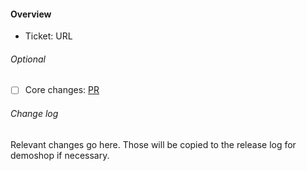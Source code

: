 #### Overview

- Ticket: URL

###### Optional
- [ ] Core changes: [PR](https://github.com/spryker/spryker/pull/pr_number)

###### Change log
Relevant changes go here. Those will be copied to the release log for demoshop if necessary.
